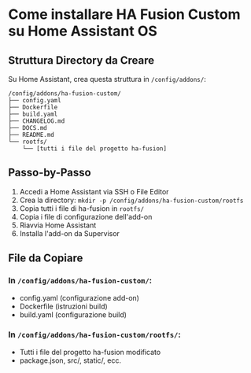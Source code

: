 # Come installare HA Fusion Custom su Home Assistant OS

## Struttura Directory da Creare

Su Home Assistant, crea questa struttura in `/config/addons/`:

```
/config/addons/ha-fusion-custom/
├── config.yaml
├── Dockerfile
├── build.yaml
├── CHANGELOG.md
├── DOCS.md
├── README.md
└── rootfs/
    └── [tutti i file del progetto ha-fusion]
```

## Passo-by-Passo

1. Accedi a Home Assistant via SSH o File Editor
2. Crea la directory: `mkdir -p /config/addons/ha-fusion-custom/rootfs`
3. Copia tutti i file di ha-fusion in `rootfs/`
4. Copia i file di configurazione dell'add-on
5. Riavvia Home Assistant
6. Installa l'add-on da Supervisor

## File da Copiare

### In `/config/addons/ha-fusion-custom/`:

- config.yaml (configurazione add-on)
- Dockerfile (istruzioni build)
- build.yaml (configurazione build)

### In `/config/addons/ha-fusion-custom/rootfs/`:

- Tutti i file del progetto ha-fusion modificato
- package.json, src/, static/, ecc.
